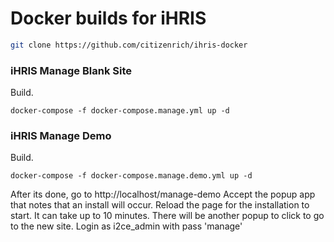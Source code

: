 # Docker builds for iHRIS

```sh
git clone https://github.com/citizenrich/ihris-docker
```

### iHRIS Manage Blank Site

Build.
```
docker-compose -f docker-compose.manage.yml up -d
```

### iHRIS Manage Demo

Build.
```
docker-compose -f docker-compose.manage.demo.yml up -d
```

After its done, go to http://localhost/manage-demo
Accept the popup app that notes that an install will occur.
Reload the page for the installation to start. It can take up to 10 minutes.
There will be another popup to click to go to the new site.
Login as i2ce_admin with pass 'manage'
